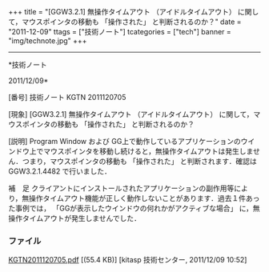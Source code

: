 ﻿+++
title = "[GGW3.2.1] 無操作タイムアウト （アイドルタイムアウト） に関して，マウスポインタの移動も 「操作された」 と判断されるのか？"
date = "2011-12-09"
ttags = ["技術ノート"]
tcategories = ["tech"]
banner = "img/technote.jpg"
+++

-----------------------------------------------------------------------------------------------------------------------------

*技術ノート

2011/12/09*


[番号]
技術ノート KGTN 2011120705

[現象]
[GGW3.2.1] 無操作タイムアウト （アイドルタイムアウト）
に関して，マウスポインタの移動も 「操作された」 と判断されるのか？

[説明]
Program Window および
GG上で動作しているアプリケーションのウインドウ上でマウスポインタを移動し続けると，無操作タイムアウトは発生しません．つまり，マウスポインタの移動も
「操作された」 と判断されます．確認は GGW3.2.1.4482 で行いました．

補　足
クライアントにインストールされたアプリケーションの副作用等により，無操作タイムアウト機能が正しく動作しないことがあります．過去１件あった事例では，
「GGが表示したウインドウの何れかがアクティブな場合」
に，無操作タイムアウトが発生しませんでした．


### ファイル

 
 


[KGTN2011120705.pdf](http://techreport.kitasp.net/attachments/download/732/KGTN2011120705.pdf)
 [(55.4 KB)] [kitasp 技術センター, 2011/12/09
10:52]


 


 

